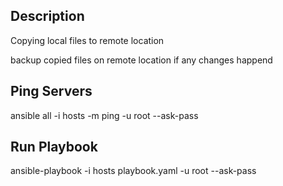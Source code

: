 ## Description
Copying local files to remote location

backup copied files on remote location if any changes happend

## Ping Servers
ansible all -i hosts -m ping -u root --ask-pass

## Run Playbook
ansible-playbook -i hosts playbook.yaml -u root --ask-pass
